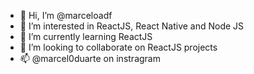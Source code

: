 - 👋 Hi, I’m @marceloadf
- 👀 I’m interested in ReactJS, React Native and Node JS
- 🌱 I’m currently learning ReactJS
- 💞️ I’m looking to collaborate on ReactJS projects
- 📫 @marcel0duarte on instragram

<!---
marceloadf/marceloadf is a ✨ special ✨ repository because its `README.md` (this file) appears on your GitHub profile.
You can click the Preview link to take a look at your changes.
--->
